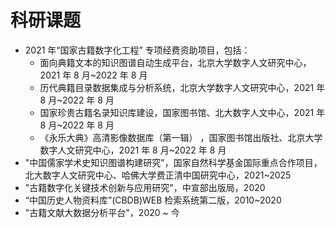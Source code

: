 # 科研课题

- 2021 年“国家古籍数字化工程” 专项经费资助项目，包括：
  - 面向典籍文本的知识图谱自动生成平台，北京大学数字人文研究中心，2021 年 8 月~2022 年 8 月
  - 历代典籍目录数据集成与分析系统，北京大学数字人文研究中心，2021 年 8 月~2022 年 8 月
  - 国家珍贵古籍名录知识库建设，国家图书馆、北大数字人文中心，2021 年 8 月~2022 年 8 月
  - 《永乐大典》高清影像数据库（第一辑） ，国家图书馆出版社、北京大学数字人文研究中心，2021 年 8 月~2022 年 8 月
- "中国儒家学术史知识图谱构建研究"，国家自然科学基金国际重点合作项目，北大数字人文研究中心、哈佛大学费正清中国研究中心，2021~2025
- "古籍数字化关键技术创新与应用研究"，中宣部出版局，2020
- “中国历史人物资料库”(CBDB)WEB 检索系统第二版，2010~2020
- "古籍文献大数据分析平台"，2020 ~ 今
